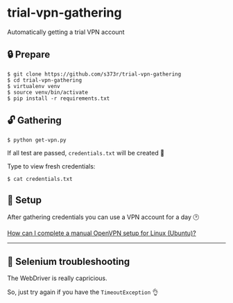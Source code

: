 # trial-vpn-gathering

Automatically getting a trial VPN account

## :lock: Prepare

```
$ git clone https://github.com/s373r/trial-vpn-gathering
$ cd trial-vpn-gathering
$ virtualenv venv
$ source venv/bin/activate
$ pip install -r requirements.txt
```

## :unlock: Gathering

```
$ python get-vpn.py
```

If all test are passed, `credentials.txt` will be created :crystal_ball:

Type to view fresh credentials:
```
$ cat credentials.txt
```

## :closed_lock_with_key: Setup

After gathering credentials you can use a VPN account for a day :clock2:

[How can I complete a manual OpenVPN setup for Linux (Ubuntu)?](https://www.safervpn.com/support/articles/214083725-How-can-I-complete-a-manual-OpenVPN-setup-for-Linux-Ubuntu-)

---

## :key: Selenium troubleshooting

The WebDriver is really capricious.

So, just try again if you have the `TimeoutException` :ok_hand:
